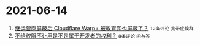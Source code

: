 # 2021-06-14

1. [继运营商屏蔽后 Cloudflare Warp+ 被教育网也屏蔽了？](https://www.v2ex.com/t/783276) `12条评论` `宽带症候群`
1. [不给权限不让用是不是属于开发者的权利？](https://www.v2ex.com/t/783290) `8条评论` `问与答`
